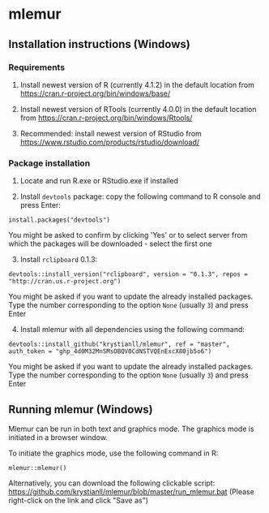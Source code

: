 # mlemur
## Installation instructions (Windows)
### Requirements
1. Install newest version of R (currently 4.1.2) in the default location from https://cran.r-project.org/bin/windows/base/

2. Install newest version of RTools (currently 4.0.0) in the default location from https://cran.r-project.org/bin/windows/Rtools/

3. Recommended: install newest version of RStudio from https://www.rstudio.com/products/rstudio/download/
### Package installation
1. Locate and run R.exe or RStudio.exe if installed

2. Install `devtools` package: copy the following command to R console and press Enter:
```
install.packages("devtools")
```
You might be asked to confirm by clicking 'Yes' or to select server from which the packages will be downloaded - select the first one

3. Install `rclipboard` 0.1.3:
```
devtools::install_version("rclipboard", version = "0.1.3", repos = "http://cran.us.r-project.org")
```
You might be asked if you want to update the already installed packages. Type the number corresponding to the option `None` (usually `3`) and press Enter

4. Install mlemur with all dependencies using the following command:
```
devtools::install_github("krystianll/mlemur", ref = "master", auth_token = "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")
```
You might be asked if you want to update the already installed packages. Type the number corresponding to the option `None` (usually `3`) and press Enter
## Running mlemur (Windows)
Mlemur can be run in both text and graphics mode. The graphics mode is initiated in a browser window.

To initiate the graphics mode, use the following command in R:
```
mlemur::mlemur()
```
Alternatively, you can download the following clickable script: https://github.com/krystianll/mlemur/blob/master/run_mlemur.bat (Please right-click on the link and click "Save as")
